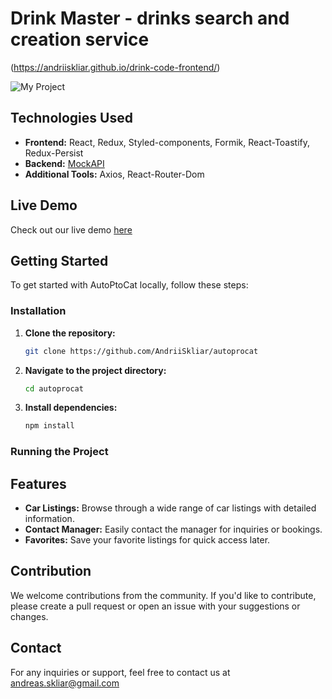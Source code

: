 # Drink Master - drinks search and creation service

(https://andriiskliar.github.io/drink-code-frontend/)

![My Project](/public/readme/page-readme.jpg)

## Technologies Used

- **Frontend:** React, Redux, Styled-components, Formik, React-Toastify,
  Redux-Persist
- **Backend:** [MockAPI](https://mockapi.io/)
- **Additional Tools:** Axios, React-Router-Dom

## Live Demo

Check out our live demo [here](https://andriiskliar.github.io/autoprocat/)

## Getting Started

To get started with AutoPtoCat locally, follow these steps:

### Installation

1. **Clone the repository:**

   ```bash
   git clone https://github.com/AndriiSkliar/autoprocat
   ```

2. **Navigate to the project directory:**

   ```bash
   cd autoprocat
   ```

3. **Install dependencies:**
   ```bash
   npm install
   ```

### Running the Project

## Features

- **Car Listings:** Browse through a wide range of car listings with detailed
  information.
- **Contact Manager:** Easily contact the manager for inquiries or bookings.
- **Favorites:** Save your favorite listings for quick access later.

## Contribution

We welcome contributions from the community. If you'd like to contribute, please
create a pull request or open an issue with your suggestions or changes.

## Contact

For any inquiries or support, feel free to contact us at
andreas.skliar@gmail.com
